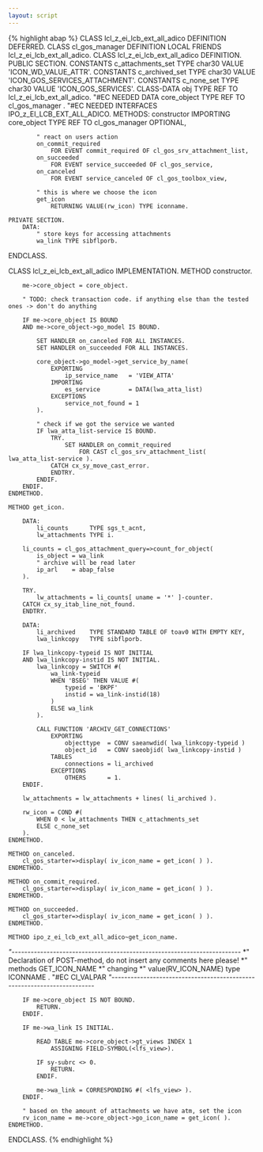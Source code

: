 ```yaml
---
layout: script
---
```


{% highlight abap %}
CLASS lcl_z_ei_lcb_ext_all_adico DEFINITION DEFERRED.
CLASS cl_gos_manager DEFINITION LOCAL FRIENDS lcl_z_ei_lcb_ext_all_adico.
CLASS lcl_z_ei_lcb_ext_all_adico DEFINITION.
    PUBLIC SECTION.
        CONSTANTS c_attachments_set TYPE char30 VALUE 'ICON_WD_VALUE_ATTR'.
        CONSTANTS c_archived_set TYPE char30 VALUE 'ICON_GOS_SERVICES_ATTACHMENT'.
        CONSTANTS c_none_set TYPE char30 VALUE 'ICON_GOS_SERVICES'.
        CLASS-DATA obj TYPE REF TO lcl_z_ei_lcb_ext_all_adico. "#EC NEEDED
        DATA core_object TYPE REF TO cl_gos_manager .           "#EC NEEDED
        INTERFACES  IPO_z_EI_LCB_EXT_ALL_ADICO.
        METHODS:
            constructor 
                IMPORTING core_object TYPE REF TO cl_gos_manager OPTIONAL,
            
            " react on users action
            on_commit_required 
                FOR EVENT commit_required OF cl_gos_srv_attachment_list,
            on_succeeded 
                FOR EVENT service_succeeded OF cl_gos_service,
            on_canceled 
                FOR EVENT service_canceled OF cl_gos_toolbox_view,
            
            " this is where we choose the icon
            get_icon
                RETURNING VALUE(rw_icon) TYPE iconname.

    PRIVATE SECTION.
        DATA:
            " store keys for accessing attachments
            wa_link TYPE sibflporb.
ENDCLASS.

CLASS lcl_z_ei_lcb_ext_all_adico IMPLEMENTATION.
    METHOD constructor.
    
        me->core_object = core_object.
    
        " TODO: check transaction code. if anything else than the tested ones -> don't do anything
    
        IF me->core_object IS BOUND
        AND me->core_object->go_model IS BOUND.
    
            SET HANDLER on_canceled FOR ALL INSTANCES.
            SET HANDLER on_succeeded FOR ALL INSTANCES.
    
            core_object->go_model->get_service_by_name(
                EXPORTING
                    ip_service_name   = 'VIEW_ATTA'
                IMPORTING
                    es_service        = DATA(lwa_atta_list)
                EXCEPTIONS
                    service_not_found = 1
            ).
    
            " check if we got the service we wanted
            IF lwa_atta_list-service IS BOUND.
                TRY.
                    SET HANDLER on_commit_required 
                        FOR CAST cl_gos_srv_attachment_list( lwa_atta_list-service ).
                CATCH cx_sy_move_cast_error.
                ENDTRY.
            ENDIF.
        ENDIF.
    ENDMETHOD.
    
    METHOD get_icon.

        DATA:
            li_counts      TYPE sgs_t_acnt,
            lw_attachments TYPE i.

        li_counts = cl_gos_attachment_query=>count_for_object(
            is_object = wa_link
            " archive will be read later
            ip_arl    = abap_false
        ).

        TRY.
            lw_attachments = li_counts[ uname = '*' ]-counter.
        CATCH cx_sy_itab_line_not_found.
        ENDTRY.
        
        DATA:
            li_archived    TYPE STANDARD TABLE OF toav0 WITH EMPTY KEY,
            lwa_linkcopy   TYPE sibflporb.
        
        IF lwa_linkcopy-typeid IS NOT INITIAL
        AND lwa_linkcopy-instid IS NOT INITIAL.
            lwa_linkcopy = SWITCH #(
                wa_link-typeid
                WHEN 'BSEG' THEN VALUE #(
                    typeid = 'BKPF'
                    instid = wa_link-instid(18)
                )
                ELSE wa_link
            ).

            CALL FUNCTION 'ARCHIV_GET_CONNECTIONS'
                EXPORTING
                    objecttype  = CONV saeanwdid( lwa_linkcopy-typeid )
                    object_id   = CONV saeobjid( lwa_linkcopy-instid )
                TABLES
                    connections = li_archived
                EXCEPTIONS
                    OTHERS      = 1.
        ENDIF.
    
        lw_attachments = lw_attachments + lines( li_archived ).
    
        rw_icon = COND #(
            WHEN 0 < lw_attachments THEN c_attachments_set
            ELSE c_none_set
        ).
    ENDMETHOD.
    
    METHOD on_canceled.
        cl_gos_starter=>display( iv_icon_name = get_icon( ) ).
    ENDMETHOD.

    METHOD on_commit_required.
        cl_gos_starter=>display( iv_icon_name = get_icon( ) ).
    ENDMETHOD.

    METHOD on_succeeded.
        cl_gos_starter=>display( iv_icon_name = get_icon( ) ).
    ENDMETHOD.
    
    METHOD ipo_z_ei_lcb_ext_all_adico~get_icon_name.
*"------------------------------------------------------------------------*
*" Declaration of POST-method, do not insert any comments here please!
*" methods GET_ICON_NAME
*"  changing
*"      value(RV_ICON_NAME) type ICONNAME . "#EC CI_VALPAR
*"------------------------------------------------------------------------*

        IF me->core_object IS NOT BOUND.
            RETURN.
        ENDIF.
        
        IF me->wa_link IS INITIAL.
            
            READ TABLE me->core_object->gt_views INDEX 1
                ASSIGNING FIELD-SYMBOL(<lfs_view>).
            
            IF sy-subrc <> 0.
                RETURN.
            ENDIF.
            
            me->wa_link = CORRESPONDING #( <lfs_view> ).
        ENDIF.
        
        " based on the amount of attachments we have atm, set the icon
        rv_icon_name = me->core_object->go_icon_name = get_icon( ). 
    ENDMETHOD.
ENDCLASS.
{% endhighlight %}
